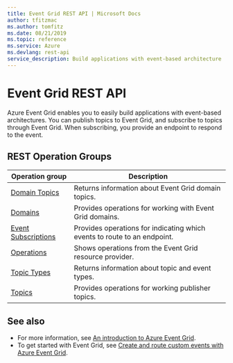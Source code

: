 ```yaml
---
title: Event Grid REST API | Microsoft Docs
author: tfitzmac
ms.author: tomfitz
ms.date: 08/21/2019
ms.topic: reference
ms.service: Azure
ms.devlang: rest-api
service_description: Build applications with event-based architecture
---
```


# Event Grid REST API

Azure Event Grid enables you to easily build applications with event-based architectures. You can publish topics to Event Grid, and subscribe to topics through Event Grid. When subscribing, you provide an endpoint to respond to the event. 

## REST Operation Groups 

| Operation group | Description                                                        |
|-----------------|--------------------------------------------------------------------|
| [Domain Topics](xref:management.azure.com.eventgrid.domaintopics) | Returns information about Event Grid domain topics. |
| [Domains](xref:management.azure.com.eventgrid.domains) | Provides operations for working with Event Grid domains. |
| [Event Subscriptions](xref:management.azure.com.eventgrid.eventsubscriptions) | Provides operations for indicating which events to route to an endpoint. |
| [Operations](xref:management.azure.com.eventgrid.operations) | Shows operations from the Event Grid resource provider. |
| [Topic Types](xref:management.azure.com.eventgrid.topictypes) | Returns information about topic and event types. |
| [Topics](xref:management.azure.com.eventgrid.topics) | Provides operations for working publisher topics. |

## See also

- For more information, see [An introduction to Azure Event Grid](https://docs.microsoft.com/azure/event-grid/overview).
- To get started with Event Grid, see [Create and route custom events with Azure Event Grid](https://docs.microsoft.com/azure/event-grid/custom-event-quickstart).
